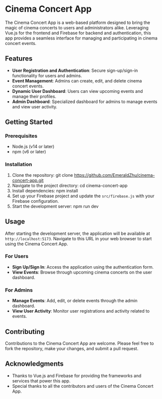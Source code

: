 # Cinema Concert App

The Cinema Concert App is a web-based platform designed to bring the magic of cinema concerts to users and administrators alike. Leveraging Vue.js for the frontend and Firebase for backend and authentication, this app provides a seamless interface for managing and participating in cinema concert events.

## Features

- **User Registration and Authentication**: Secure sign-up/sign-in functionality for users and admins.
- **Event Management**: Admins can create, edit, and delete cinema concert events.
- **Dynamic User Dashboard**: Users can view upcoming events and manage their profiles.
- **Admin Dashboard**: Specialized dashboard for admins to manage events and view user activity.

## Getting Started

### Prerequisites

- Node.js (v14 or later)
- npm (v6 or later)

### Installation

1. Clone the repository:
git clone https://github.com/EmeraldZhu/cinema-concert-app.git
2. Navigate to the project directory:
cd cinema-concert-app
3. Install dependencies:
npm install
4. Set up your Firebase project and update the `src/firebase.js` with your Firebase configuration.
5. Start the development server:
npm run dev

## Usage

After starting the development server, the application will be available at `http://localhost:5173`. Navigate to this URL in your web browser to start using the Cinema Concert App.

### For Users

- **Sign Up/Sign In**: Access the application using the authentication form.
- **View Events**: Browse through upcoming cinema concerts on the user dashboard.

### For Admins

- **Manage Events**: Add, edit, or delete events through the admin dashboard.
- **View User Activity**: Monitor user registrations and activity related to events.

## Contributing

Contributions to the Cinema Concert App are welcome. Please feel free to fork the repository, make your changes, and submit a pull request.

## Acknowledgments

- Thanks to Vue.js and Firebase for providing the frameworks and services that power this app.
- Special thanks to all the contributors and users of the Cinema Concert App.
